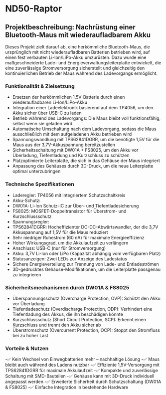 # ND50-Raptor
## Projektbeschreibung: Nachrüstung einer Bluetooth-Maus mit wiederaufladbarem Akku

Dieses Projekt zielt darauf ab, eine herkömmliche Bluetooth-Maus, die ursprünglich mit nicht wiederaufladbaren Batterien betrieben wird, auf einen fest verbauten Li-Ion/LiPo-Akku umzurüsten. Dazu wurde eine maßgeschneiderte Lade- und Energieverwaltungsleiterplatte entwickelt, die eine zuverlässige Stromversorgung sicherstellt und gleichzeitig den kontinuierlichen Betrieb der Maus während des Ladevorgangs ermöglicht.

### Funktionalität & Zielsetzung
-	Ersetzen der herkömmlichen 1,5V-Batterie durch einen wiederaufladbaren Li-Ion/LiPo-Akku
-	Integration einer Ladeelektronik basierend auf dem TP4056, um den Akku sicher über USB-C zu laden
-	Betrieb während des Ladevorgangs: Die Maus bleibt voll funktionsfähig, selbst wenn sie geladen wird
-	Automatische Umschaltung nach dem Ladevorgang, sodass die Maus ausschließlich mit dem aufgeladenen Akku betrieben wird
- Spannungswandlung mit TPS62841DGRR, um die benötigte 1,5V für die Maus aus der 3,7V-Akkuspannung bereitzustellen
-	Sicherheitsschaltung mit DW01A + FS8025, um den Akku vor Überladung, Tiefentladung und Kurzschluss zu schützen
-	Platzoptimierte Leiterplatte, die sich in das Gehäuse der Maus integriert
-	Anpassung des Gehäuses durch 3D-Druck, um die neue Leiterplatte optimal unterzubringen
  
### Technische Spezifikationen
-	Laderegler: TP4056 mit integriertem Schutzschaltkreis
-	Akku-Schutz:
   -	DW01A: Li-Ion Schutz-IC zur Über- und Tiefentladesicherung
   -	FS8025: MOSFET-Doppeltransistor für Überstrom- und Kurzschlussschutz
-	Spannungsregler:
   -	TPS62841DGRR: Hocheffizienter DC-DC-Abwärtswandler, der die 3,7V Akkuspannung auf 1,5V für die Maus reduziert
   -	Sehr niedriger Ruhestrom (60 nA) für maximale Energieeffizienz
   -	Hoher Wirkungsgrad, um die Akkulaufzeit zu verlängern
-	Anschluss: USB-C (nur für Stromversorgung)
-	Akku: 3,7V Li-Ion oder LiPo (Kapazität abhängig vom verfügbaren Platz)
-	Statusanzeigen: Zwei LEDs zur Anzeige des Ladestatus
-	Sichere Energieverteilung zur Trennung von Lade- und Entladeströmen
- 3D-gedrucktes Gehäuse-Modifikationen, um die Leiterplatte passgenau zu integrieren
  
### Sicherheitsmechanismen durch DW01A & FS8025
-	Überspannungsschutz (Overcharge Protection, OVP): Schützt den Akku vor Überladung
-	Tiefentladeschutz (Overdischarge Protection, ODP): Verhindert eine Tiefentladung des Akkus, die ihn beschädigen könnte
-	Kurzschlussschutz (Short Circuit Protection, SCP): Erkennt einen Kurzschluss und trennt den Akku sicher ab
-	Überstromschutz (Overcurrent Protection, OCP): Stoppt den Stromfluss bei zu hoher Last
  
### Vorteile & Nutzen

-✅ Kein Wechsel von Einwegbatterien mehr – nachhaltige Lösung
-✅ Maus bleibt auch während des Ladens nutzbar
-✅ Effiziente 1,5V-Versorgung mit TPS62841DGRR für maximale Akkulaufzeit
-✅ Kompakte und zuverlässige Schaltung mit SMD-Bauteilen
-✅ Gehäuse kann mit 3D-Druck individuell angepasst werden
-✅ Erweiterte Sicherheit durch Schutzschaltung (DW01A & FS8025)
-✅ Einfache Integration in bestehende Hardware


